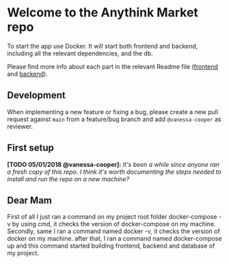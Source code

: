 # Welcome to the Anythink Market repo

To start the app use Docker. It will start both frontend and backend, including all the relevant dependencies, and the db.

Please find more info about each part in the relevant Readme file ([frontend](frontend/readme.md) and [backend](backend/README.md)).

## Development

When implementing a new feature or fixing a bug, please create a new pull request against `main` from a feature/bug branch and add `@vanessa-cooper` as reviewer.

## First setup

**[TODO 05/01/2018 @vanessa-cooper]:** _It's been a while since anyone ran a fresh copy of this repo. I think it's worth documenting the steps needed to install and run the repo on a new machine?_

## Dear Mam
First of all I just ran a command on my project root folder docker-compose -v by using cmd, it checks the version of docker-compose on my machine.
Secondly, same I ran a command named docker -v, it checks the version of docker on my machine.
after that, I ran a command named docker-compose up and this command started building frontend, backend and database of my project.
